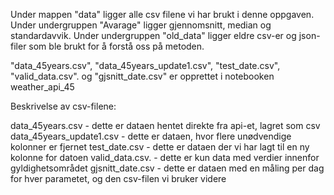 Under mappen "data" ligger alle csv filene vi har brukt i denne oppgaven. Under undergruppen "Avarage" ligger gjennomsnitt, median og standardavvik. Under undergruppen "old_data" ligger eldre csv-er og json-filer som ble brukt for å forstå oss på metoden. 


"data_45years.csv", "data_45years_update1.csv", "test_date.csv", "valid_data.csv". og "gjsnitt_date.csv" er opprettet i notebooken weather_api_45

Beskrivelse av csv-filene:

data_45years.csv - dette er dataen hentet direkte fra api-et, lagret som csv
data_45years_update1.csv - dette er dataen, hvor flere unødvendige kolonner er fjernet
test_date.csv - dette er dataen der vi har lagt til en ny kolonne for datoen
valid_data.csv. - dette er kun data med verdier innenfor gyldighetsområdet
gjsnitt_date.csv - dette er dataen med en måling per dag for hver parametet, og den csv-filen vi bruker videre 




